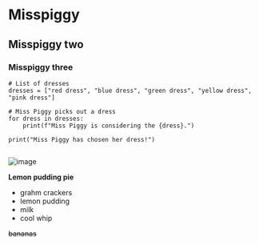 # Misspiggy
## Misspiggy two
### Misspiggy three


```
# List of dresses
dresses = ["red dress", "blue dress", "green dress", "yellow dress", "pink dress"]

# Miss Piggy picks out a dress
for dress in dresses:
    print(f"Miss Piggy is considering the {dress}.")
    
print("Miss Piggy has chosen her dress!")


```

![image](https://github.com/user-attachments/assets/0a8ab0d3-7729-4ae5-ad63-930f7736f3cc)


**Lemon pudding pie**

- grahm crackers
- lemon pudding
- milk
- cool whip
  
~~bananas~~

